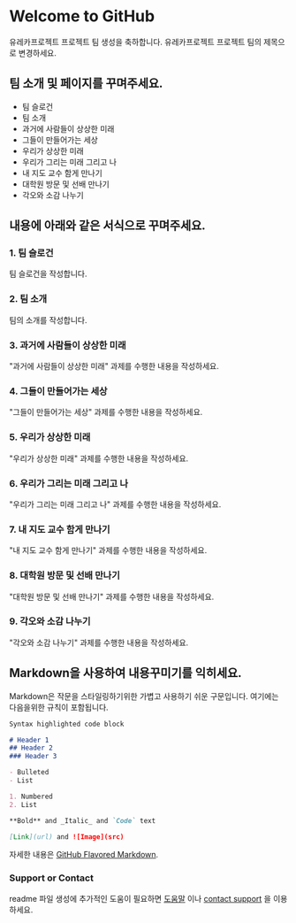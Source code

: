 # Welcome to GitHub

유레카프로젝트 프로젝트 팀 생성을 축하합니다.
유레카프로젝트 프로젝트 팀의 제목으로 변경하세요.

## 팀 소개 및 페이지를 꾸며주세요.

- 팀 슬로건
- 팀 소개
- 과거에 사람들이 상상한 미래
- 그들이 만들어가는 세상
- 우리가 상상한 미래
- 우리가 그리는 미래 그리고 나
- 내 지도 교수 함게 만나기
- 대학원 방문 및 선배 만나기
- 각오와 소감 나누기


## 내용에 아래와 같은 서식으로 꾸며주세요.

### 1. 팀 슬로건

팀 슬로건을 작성합니다.

### 2. 팀 소개

팀의 소개를 작성합니다.

### 3. 과거에 사람들이 상상한 미래

"과거에 사람들이 상상한 미래" 과제를 수행한 내용을 작성하세요.

### 4. 그들이 만들어가는 세상

"그들이 만들어가는 세상" 과제를 수행한 내용을 작성하세요.

### 5. 우리가 상상한 미래

"우리가 상상한 미래" 과제를 수행한 내용을 작성하세요.

### 6. 우리가 그리는 미래 그리고 나

"우리가 그리는 미래 그리고 나" 과제를 수행한 내용을 작성하세요.

### 7. 내 지도 교수 함게 만나기

"내 지도 교수 함게 만나기" 과제를 수행한 내용을 작성하세요.

### 8. 대학원 방문 및 선배 만나기

"대학원 방문 및 선배 만나기" 과제를 수행한 내용을 작성하세요.

### 9. 각오와 소감 나누기

"각오와 소감 나누기" 과제를 수행한 내용을 작성하세요.


## Markdown을 사용하여 내용꾸미기를 익히세요.

Markdown은 작문을 스타일링하기위한 가볍고 사용하기 쉬운 구문입니다. 여기에는 다음을위한 규칙이 포함됩니다.

```markdown
Syntax highlighted code block

# Header 1
## Header 2
### Header 3

- Bulleted
- List

1. Numbered
2. List

**Bold** and _Italic_ and `Code` text

[Link](url) and ![Image](src)
```

자세한 내용은 [GitHub Flavored Markdown](https://guides.github.com/features/mastering-markdown/).

### Support or Contact

readme 파일 생성에 추가적인 도움이 필요하면 [도움말](https://help.github.com/articles/about-readmes/) 이나 [contact support](https://github.com/contact) 을 이용하세요.

